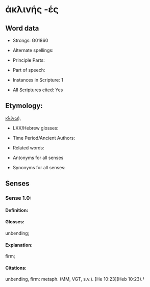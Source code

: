 # ἀκλινής -ές

<!-- Status: S2=NeedsEdits -->
<!-- Lexica used for edits:   -->

## Word data

* Strongs: G01860

* Alternate spellings:



* Principle Parts: 


* Part of speech: 


* Instances in Scripture: 1

* All Scriptures cited: Yes

## Etymology: 

[κλίνω]()),

* LXX/Hebrew glosses: 


* Time Period/Ancient Authors: 


* Related words: 

* Antonyms for all senses

* Synonyms for all senses: 


## Senses 


### Sense  1.0: 

#### Definition: 

#### Glosses: 

unbending; 

#### Explanation: 

firm; 

#### Citations: 

unbending, firm: metaph. (MM, VGT, s.v.). [He 10:23](Heb 10:23).†
